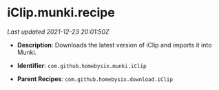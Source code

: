 # iClip.munki.recipe

_Last updated 2021-12-23 20:01:50Z_

- **Description**: Downloads the latest version of iClip and imports it into Munki.

- **Identifier**: `com.github.homebysix.munki.iClip`

- **Parent Recipes**: `com.github.homebysix.download.iClip`
